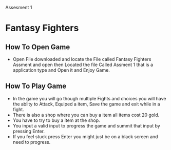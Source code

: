 Assesment 1 
# Fantasy Fighters  

## How To Open Game  
- Open File downloaded and locate the File called Fantasy Fighters Assment and open then Located the file Called Assment 1 that is a application type and Open it and Enjoy Game.

## How To Play Game  
- In the game you will go though multiple Fights and choices you will have the ablity to Attack, Equiped a item, Save the game and exit while in a fight.   
- There is also a shop where you can buy a item all items cost 20 gold.  
- You have to try to buy a item at the shop.  
- You input a valid input to progress the game and summit that input by pressing Enter. 
- If you feel stuck press Enter you might just be on a black screen and need to progress.
